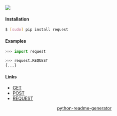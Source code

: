 <!--
https://pypi.org/project/readme-generator/
https://pypi.org/project/python-readme-generator/
-->

[![](https://img.shields.io/pypi/pyversions/request.svg?longCache=True)](https://pypi.org/project/request/)

#### Installation
```bash
$ [sudo] pip install request
```

#### Examples
```python
>>> import request

>>> request.REQUEST
{...}
```

#### Links
+   [GET](https://pypi.org/project/get/)
+   [POST](https://pypi.org/project/post/)
+   [REQUEST](https://pypi.org/project/request/)

<p align="center">
    <a href="https://pypi.org/project/python-readme-generator/">python-readme-generator</a>
</p>